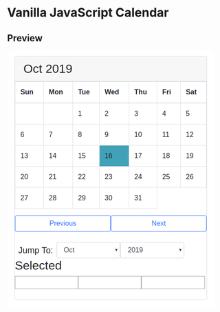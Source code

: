 # Vanilla JavaScript Calendar

## Preview

![VanillaJS-Calendar](https://github.com/vasilijus/VanillaJS-Calendar/blob/master/img/Screenshot%20from%202019-10-16%2017-17-53.png)